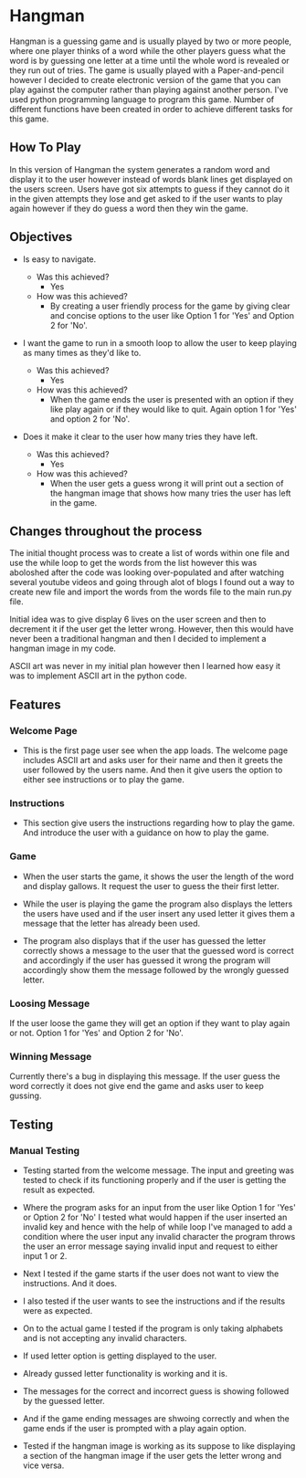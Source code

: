 # Hangman

Hangman is a guessing game and is usually played by two or more people, where one player thinks of a word while the other players guess what the word is by guessing one letter at a time until the whole word is revealed or they run out of tries.
The game is usually played with a Paper-and-pencil however I decided to create electronic version of the game that you can play against the computer rather than playing against another person.
I've used python programming language to program this game. Number of different functions have been created in order to achieve different tasks for this game.

## How To Play

In this version of Hangman the system generates a random word and display it to the user however instead of words blank lines get displayed on the users screen. Users have got six attempts to guess if they cannot do it in the given attempts they lose and get asked to if the user wants to play again however if they do guess a word then they win the game.

## Objectives

- Is easy to navigate. 
    - Was this achieved?
        - Yes
    - How was this achieved?
        - By creating a user friendly process for the game by giving clear and concise options to the user like Option 1 for 'Yes' and Option 2 for 'No'.  
                        
 - I want the game to run in a smooth loop to allow the user to keep playing as many times as they'd like to. 
    - Was this achieved?
        - Yes
    - How was this achieved?
        - When the game ends the user is presented with an option if they like play again or if they would like to quit. Again option 1 for 'Yes' and option 2 for 'No'.

- Does it make it clear to the user how many tries they have left.
    - Was this achieved?
        - Yes
    - How was this achieved?
        - When the user gets a guess wrong it will print out a section of the hangman image that shows how many tries the user has left in the game.

## Changes throughout the process

The initial thought process was to create a list of words within one file and use the while loop to get the words from the list however this was aboloshed after the code was looking over-populated and after watching several youtube videos and going through alot of blogs I found out a way to create new file and import the words from the words file to the main run.py file.

Initial idea was to give display 6 lives on the user screen and then to decrement it if the user get the letter wrong. However, then this would have never been a traditional hangman and then I decided to implement a hangman image in my code.

ASCII art was never in my initial plan however then I learned how easy it was to implement ASCII art in the python code.

## Features

### Welcome Page
- This is the first page user see when the app loads. The welcome page includes ASCII art and asks user for their name and then it greets the user followed by the users name. And then it give users the option to either see instructions or to play the game.

### Instructions
- This section give users the instructions regarding how to play the game. And introduce the user with a guidance on how to play the game.

### Game
- When the user starts the game, it shows the user the length of the word and display gallows. It request the user to guess the their first letter.

- While the user is playing the game the program also displays the letters the users have used and if the user insert any used letter it gives them a message that the letter has already been used.

- The program also displays that if the user has guessed the letter correctly shows a message to the user that the guessed word is correct and accordingly if the user has guessed it wrong the program will accordingly show them the message followed by the wrongly guessed letter.

### Loosing Message
If the user loose the game they will get an option if they want to play again or not. Option 1 for 'Yes' and Option 2 for 'No'.

### Winning Message
Currently there's a bug in displaying this message. If the user guess the word correctly it does not give end the game and asks user to keep gussing.

## Testing


### Manual Testing
- Testing started from the welcome message. The input and greeting was tested to check if its functioning properly and if the user is getting the result as expected.

- Where the program asks for an input from the user like Option 1 for 'Yes' or Option 2 for 'No' I tested what would happen if the user inserted an invalid key and hence with the help of while loop I've managed to add a condition where the user input any invalid character the program throws the user an error message saying invalid input and request to either input 1 or 2.

- Next I tested if the game starts if the user does not want to view the instructions. And it does.

- I also tested if the user wants to see the instructions and if the results were as expected. 

- On to the actual game I tested if the program is only taking alphabets and is not accepting any invalid characters.

- If used letter option is getting displayed to the user.

- Already gussed letter functionality is working and it is.

- The messages for the correct and incorrect guess is showing followed by the guessed letter.

-  And if the game ending messages are shwoing correctly and when the game ends if the user is prompted with a play again option.

- Tested if the hangman image is working as its suppose to like displaying a section of the hangman image if the user gets the letter wrong and vice versa.

